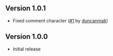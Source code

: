 ## Version 1.0.1

- Fixed comment character ([#1](https://github.com/mxschmitt/vscode-postscript/pull/1) by [duncanmak](https://github.com/duncanmak))

## Version 1.0.0

- Initial release